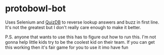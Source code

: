 # protobowl-bot
Uses Selenium and [QuizDB](https://www.quizdb.org) to reverse lookup answers and buzz in first line. It's not the greatest but I don't really care enough to make it better.

P.S. anyone that wants to use this has to figure out how to run this. I'm not gonna help little kids try to be the coolest kid on their team. If you can get this working then it's fair game for you to use it imo have fun
